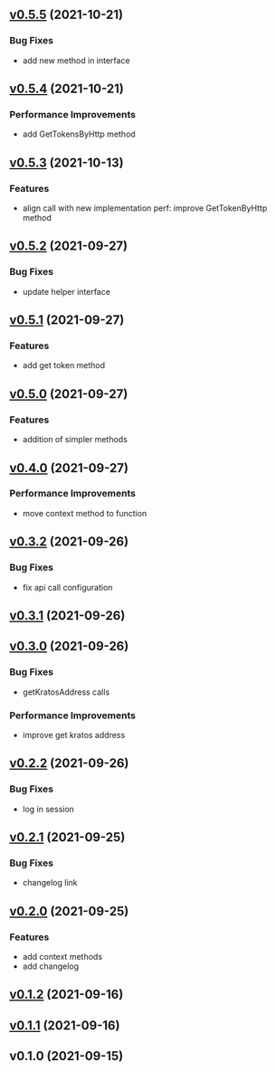 
<a name="v0.5.5"></a>
## [v0.5.5](https://github.com/w6d-io/kratox/-/compare/v0.5.4...v0.5.5) (2021-10-21)

### Bug Fixes

* add new method in interface


<a name="v0.5.4"></a>
## [v0.5.4](https://github.com/w6d-io/kratox/-/compare/v0.5.3...v0.5.4) (2021-10-21)

### Performance Improvements

* add GetTokensByHttp method


<a name="v0.5.3"></a>
## [v0.5.3](https://github.com/w6d-io/kratox/-/compare/v0.5.2...v0.5.3) (2021-10-13)

### Features

* align call with new implementation perf: improve GetTokenByHttp method


<a name="v0.5.2"></a>
## [v0.5.2](https://github.com/w6d-io/kratox/-/compare/v0.5.1...v0.5.2) (2021-09-27)

### Bug Fixes

* update helper interface


<a name="v0.5.1"></a>
## [v0.5.1](https://github.com/w6d-io/kratox/-/compare/v0.5.0...v0.5.1) (2021-09-27)

### Features

* add get token method


<a name="v0.5.0"></a>
## [v0.5.0](https://github.com/w6d-io/kratox/-/compare/v0.4.0...v0.5.0) (2021-09-27)

### Features

* addition of simpler methods


<a name="v0.4.0"></a>
## [v0.4.0](https://github.com/w6d-io/kratox/-/compare/v0.3.2...v0.4.0) (2021-09-27)

### Performance Improvements

* move context method to function


<a name="v0.3.2"></a>
## [v0.3.2](https://github.com/w6d-io/kratox/-/compare/v0.3.1...v0.3.2) (2021-09-26)

### Bug Fixes

* fix api call configuration


<a name="v0.3.1"></a>
## [v0.3.1](https://github.com/w6d-io/kratox/-/compare/v0.3.0...v0.3.1) (2021-09-26)


<a name="v0.3.0"></a>
## [v0.3.0](https://github.com/w6d-io/kratox/-/compare/v0.2.2...v0.3.0) (2021-09-26)

### Bug Fixes

* getKratosAddress calls

### Performance Improvements

* improve get kratos address


<a name="v0.2.2"></a>
## [v0.2.2](https://github.com/w6d-io/kratox/-/compare/v0.2.1...v0.2.2) (2021-09-26)

### Bug Fixes

* log in session


<a name="v0.2.1"></a>
## [v0.2.1](https://github.com/w6d-io/kratox/-/compare/v0.2.0...v0.2.1) (2021-09-25)

### Bug Fixes

* changelog link


<a name="v0.2.0"></a>
## [v0.2.0](https://github.com/w6d-io/kratox/-/compare/v0.1.2...v0.2.0) (2021-09-25)

### Features

* add context methods
* add changelog


<a name="v0.1.2"></a>
## [v0.1.2](https://github.com/w6d-io/kratox/-/compare/v0.1.1...v0.1.2) (2021-09-16)


<a name="v0.1.1"></a>
## [v0.1.1](https://github.com/w6d-io/kratox/-/compare/v0.1.0...v0.1.1) (2021-09-16)


<a name="v0.1.0"></a>
## v0.1.0 (2021-09-15)

